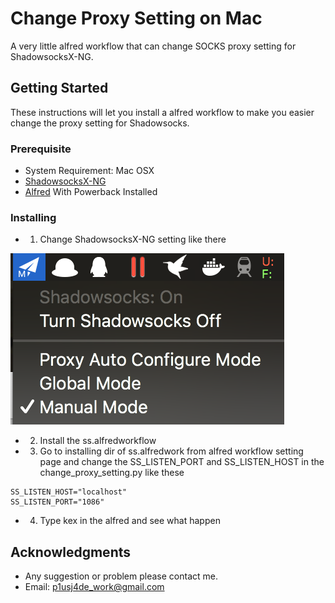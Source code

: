 # Change Proxy Setting on Mac

A very little alfred workflow that can change SOCKS proxy setting for ShadowsocksX-NG.

## Getting Started

These instructions will let you install a alfred workflow to make you easier change the proxy setting for Shadowsocks.

### Prerequisite

* System Requirement: Mac OSX
* [ShadowsocksX-NG](https://github.com/shadowsocks/ShadowsocksX-NG)
* [Alfred](https://www.alfredapp.com) With Powerback Installed

### Installing

* 1. Change ShadowsocksX-NG setting like there

![](https://github.com/dvstter/Change-Mac-Proxy-Setting-With-Alfred/blob/master/ss_settings.png)

* 2. Install the ss.alfredworkflow
* 3. Go to installing dir of ss.alfredwork from alfred workflow setting page and change the SS_LISTEN_PORT and SS_LISTEN_HOST in the change_proxy_setting.py like these
```
SS_LISTEN_HOST="localhost"
SS_LISTEN_PORT="1086"
```
* 4. Type kex in the alfred and see what happen

## Acknowledgments

* Any suggestion or problem please contact me.
* Email: p1usj4de_work@gmail.com

